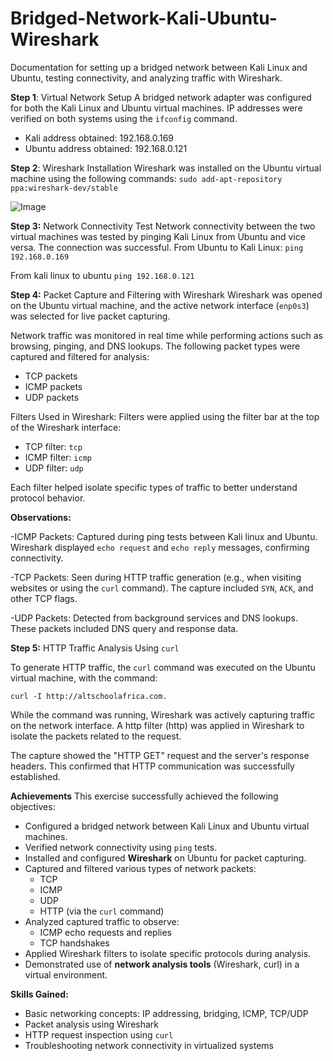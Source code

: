 # Bridged-Network-Kali-Ubuntu-Wireshark
Documentation for setting up a bridged network between Kali Linux and Ubuntu, testing connectivity, and analyzing traffic with Wireshark.

**Step 1**: Virtual Network Setup
A bridged network adapter was configured for both the Kali Linux and Ubuntu virtual machines. IP addresses were verified on both systems using the `ifconfig` command.
- Kali address obtained: 192.168.0.169  
- Ubuntu address obtained: 192.168.0.121

**Step 2**: Wireshark Installation
Wireshark was installed on the Ubuntu virtual machine using the following commands:
`sudo add-apt-repository ppa:wireshark-dev/stable`

![Image](https://github.com/user-attachments/assets/b13d535e-f1c0-4895-afe9-46543dab3530)

**Step 3:** Network Connectivity Test
Network connectivity between the two virtual machines was tested by pinging Kali Linux from Ubuntu and vice versa. The connection was successful.
From Ubuntu to Kali Linux:
`ping 192.168.0.169`   



From kali linux to ubuntu
`ping 192.168.0.121`

**Step 4:** Packet Capture and Filtering with Wireshark
Wireshark was opened on the Ubuntu virtual machine, and the active network interface (`enp0s3`) was selected for live packet capturing.
                                                                                                                                                                       
Network traffic was monitored in real time while performing actions such as browsing, pinging, and DNS lookups. The following packet types were captured and filtered for analysis:

- TCP packets
- ICMP packets
- UDP packets

Filters Used in Wireshark:
Filters were applied using the filter bar at the top of the Wireshark interface:
- TCP filter:  `tcp`
- ICMP filter: `icmp`
- UDP filter:  `udp`

Each filter helped isolate specific types of traffic to better understand protocol behavior.

**Observations:**

-ICMP Packets: Captured during ping tests between Kali linux and Ubuntu. Wireshark displayed `echo request` and `echo reply` messages, confirming connectivity.

-TCP Packets: Seen during HTTP traffic generation (e.g., when visiting websites or using the `curl` command). The capture included `SYN`, `ACK`, and other TCP flags.

-UDP Packets: Detected from background services and DNS lookups. These packets included DNS query and response data.

**Step 5:** HTTP Traffic Analysis Using `curl`

To generate HTTP traffic, the `curl` command was executed on the Ubuntu virtual machine, with the command:

`curl -I http://altschoolafrica.com.`

While the command was running, Wireshark was actively capturing traffic on the network interface.
A http filter (http) was applied in Wireshark to isolate the packets related to the request.

The capture showed the "HTTP GET" request and the server's response headers.
This confirmed that HTTP communication was successfully established.


 **Achievements**
This exercise successfully achieved the following objectives:

- Configured a bridged network between Kali Linux and Ubuntu virtual machines.
- Verified network connectivity using `ping` tests.
- Installed and configured **Wireshark** on Ubuntu for packet capturing.
- Captured and filtered various types of network packets:
  - TCP
  - ICMP
  - UDP
  - HTTP (via the `curl` command)
- Analyzed captured traffic to observe:
  - ICMP echo requests and replies
  - TCP handshakes
- Applied Wireshark filters to isolate specific protocols during analysis.
- Demonstrated use of **network analysis tools** (Wireshark, curl) in a virtual environment.

**Skills Gained:**
- Basic networking concepts: IP addressing, bridging, ICMP, TCP/UDP
- Packet analysis using Wireshark
- HTTP request inspection using `curl`
- Troubleshooting network connectivity in virtualized systems

